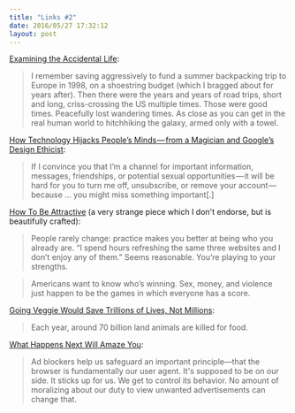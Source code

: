 ```yaml
---
title: "Links #2"
date: 2016/05/27 17:32:12
layout: post
---
```


[Examining the Accidental Life](http://www.ribbonfarm.com/2016/05/19/examining-the-accidental-life/):

> I remember saving aggressively to fund a summer backpacking trip to Europe in 1998, on a shoestring budget (which I bragged about for years after). Then there were the years and years of road trips, short and long, criss-crossing the US multiple times. Those were good times. Peacefully lost wandering times. As close as you can get in the real human world to hitchhiking the galaxy, armed only with a towel.

[How Technology Hijacks People’s Minds — from a Magician and Google’s Design Ethicist](https://medium.com/@tristanharris/how-technology-hijacks-peoples-minds-from-a-magician-and-google-s-design-ethicist-56d62ef5edf3):

> If I convince you that I’m a channel for important information, messages, friendships, or potential sexual opportunities — it will be hard for you to turn me off, unsubscribe, or remove your account — because ... you might miss something important[.]

[How To Be Attractive](http://hotelconcierge.tumblr.com/post/140529495929/how-to-be-attractive) (a very strange piece which I don't endorse, but is beautifully crafted):

> People rarely change: practice makes you better at being who you already are. “I spend hours refreshing the same three websites and I don’t enjoy any of them.” Seems reasonable. You’re playing to your strengths.

> Americans want to know who’s winning. Sex, money, and violence just happen to be the games in which everyone has a score.

[Going Veggie Would Save Trillions of Lives, Not Millions](http://sentience-politics.org/en/2016/03/going-veggie-would-save-trillions-of-lives/?utm_campaign=Facebook&utm_content=buffere3b7a&utm_medium=Social&utm_source=ACE+Facebook+Page):

> Each year, around 70 billion land animals are killed for food.

[What Happens Next Will Amaze You](http://idlewords.com/talks/what_happens_next_will_amaze_you.htm):

> Ad blockers help us safeguard an important principle—that the browser is fundamentally our user agent. It's supposed to be on our side. It sticks up for us. We get to control its behavior. No amount of moralizing about our duty to view unwanted advertisements can change that.
